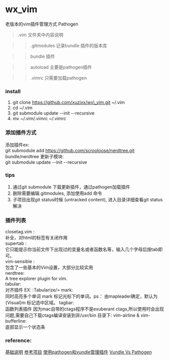wx\_vim
========
老版本的vim插件管理方式 Pathogen

> .vim 文件夹中内容说明

> > .gitmodules 记录bundle 插件的版本库

> > bundle 插件

> >  autoload 主要是pathogen插件

> > .vimrc 只需要加载pathogen

### install
1. git clone https://github.com/xuzixx/wx\_vim.git ~/.vim
2. cd ~/.vim
3. git submodule update --init --recursive
4. mv ~/.vim/.vimrc ~/.vimrc

### 添加插件方式
添加插件ex:<br>
git submodule add https://github.com/scrooloose/nerdtree.git bundle/nerdtree
更新子模块:<br>
git submodule update --init --recursive

### tips
1. 通过git submodule 下载更新插件，通过pathogen加载插件
2. 删除需要编辑.gitmodules, 添加使用add 命令
3. 子项目出现git status时候 (untracked content), 进入目录详细查看git status解决

### 插件列表
closetag.vim :<br>
    补全，对html的标签有关闭作用<br>
supertab :<br>
    它只能提示你当前文件下出现过的变量名或者函数名等，输入几个字母后按tab即可。 <br>
vim-sensible :<br>
    包含了一些基本的Vim设置，大部分比较实用<br>
nerdtree:<br>
    A tree explorer plugin for vim.<br>
tabular:<br>
    对齐插件
    EX: :Tabularize/=
mark:<br>
    同时高亮多个单词
    <leader>mark 标记光标下的单词。ps：<leader> 由mapleader确定，默认为\
    {Visual}<leader>m 标记选中区域。
tagbar:<br>
    函数列表插件
    因为mac自带的ctags程序不是exuberant ctags,所以使用时会出现问题,需要自己下载ctags编译安装到非/usr/bin 目录下:
vim-airline & vim-bufferline:<br>
    底部显示一个状态条
    

### reference:
[基础说明](http://www.cnblogs.com/qianxudetianxia/archive/2012/12/14/2817925.html)
[参考项目](https://github.com/openproject/openvims)
[使用pathogen和vundle管理插件](http://www.tuicool.com/articles/3ERJzy)
[Vundle Vs Pathogen](http://www.rmitc.org/tutorials/2013/05/13/modern-vim-plugin-management-pathogen-vs-vundle.html)
